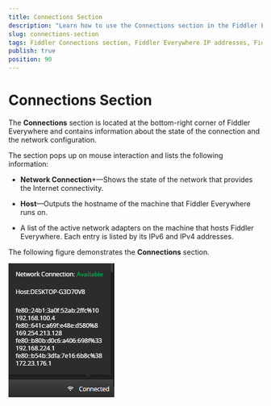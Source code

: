 ```yaml
---
title: Connections Section
description: "Learn how to use the Connections section in the Fiddler Everywhere web-debugging HTTP-proxy client."
slug: connections-section
tags: Fiddler Connections section, Fiddler Everywhere IP addresses, Fiddler Everywhere active network
publish: true
position: 90
---
```


# Connections Section

The **Connections** section is located at the bottom-right corner of Fiddler Everywhere and contains information about the state of the connection and the network configuration.


The section pops up on mouse interaction and lists the following information:

- **Network Connection***&mdash;Shows the state of the network that provides the Internet connectivity.

- **Host**&mdash;Outputs the hostname of the machine that Fiddler Everywhere runs on.

- A list of the active network adapters on the machine that hosts Fiddler Everywhere. Each entry is listed by its IPv6 and IPv4 addresses.


The following figure demonstrates the **Connections** section.

![My Resources option at the bottom-left](../images/resources/connections.png)
